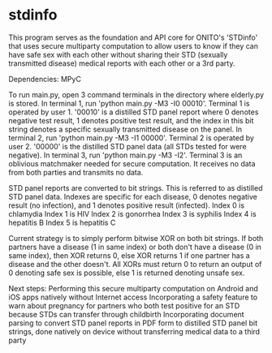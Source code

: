 # stdinfo
This program serves as the foundation and API core for ONITO's 'STDinfo' that uses secure multiparty computation to allow users to know if they can have safe sex with each other without sharing their STD (sexually transmitted disease) medical reports with each other or a 3rd party.

Dependencies:
MPyC

To run main.py, open 3 command terminals in the directory where elderly.py is stored. 
In terminal 1, run 'python main.py -M3 -I0 00010'. Terminal 1 is operated by user 1. '00010' is a distilled STD panel report where 0 denotes negative test result, 1 denotes positive test result, and the index in this bit string denotes a specific sexually transmitted disease on the panel. 
In terminal 2, run 'python main.py -M3 -I1 00000'. Terminal 2 is operated by user 2. '00000' is the distilled STD panel data (all STDs tested for were negative).
In terminal 3, run 'python main.py -M3 -I2'. Terminal 3 is an oblivious matchmaker needed for secure computation. It receives no data from both parties and transmits no data.

STD panel reports are converted to bit strings. This is referred to as distilled STD panel data. Indexes are specific for each disease, 0 denotes negative result (no infection), and 1 denotes positive result (infected).
Index 0 is chlamydia
Index 1 is HIV
Index 2 is gonorrhea
Index 3 is syphilis
Index 4 is hepatitis B
Index 5 is hepatitis C

Current strategy is to simply perform bitwise XOR on both bit strings. If both partners have a disease (1 in same index) or both don't have a disease (0 in same index), then XOR returns 0, else XOR returns 1 if one partner has a disease and the other doesn't. All XORs must return 0 to return an output of 0 denoting safe sex is possible, else 1 is returned denoting unsafe sex.

Next steps:
Performing this secure multiparty computation on Android and iOS apps natively without Internet access
Incorporating a safety feature to warn about pregnancy for partners who both test positive for an STD because STDs can transfer through childbirth
Incorporating document parsing to convert STD panel reports in PDF form to distilled STD panel bit strings, done natively on device without transferring medical data to a third party

